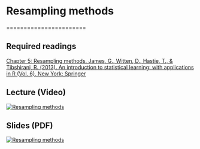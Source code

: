 # Resampling methods
=======================

## Required readings

[Chapter 5: Resampling methods. James, G., Witten, D., Hastie, T., & Tibshirani, R. (2013). An introduction to statistical learning: with applications in R (Vol. 6). New York: Springer](https://link.springer.com/book/10.1007/978-1-0716-1418-1)

## Lecture (Video)

[![Resampling methods](../thumbnails/resampling-methods.jpeg)](https://www.youtube.com/watch?v=aDfEYKdkIGI "Resampling methods")

## Slides (PDF)

[![Resampling methods](../thumbnails/resampling-methods.jpeg)](https://github.com/CoAxLab/Data-Explorations/blob/main/book/slides/resampling-methods.pdf "Resampling methods")
